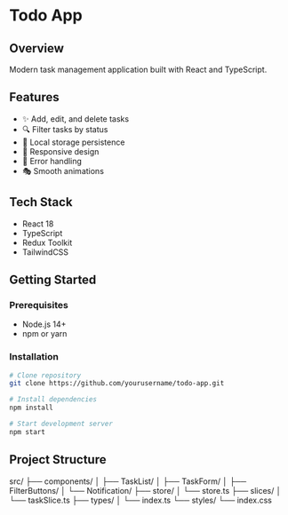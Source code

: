 # Todo App

## Overview

Modern task management application built with React and TypeScript.

## Features

- ✨ Add, edit, and delete tasks
- 🔍 Filter tasks by status
- 💾 Local storage persistence
- 📱 Responsive design
- 🎯 Error handling
- 🎭 Smooth animations

## Tech Stack

- React 18
- TypeScript
- Redux Toolkit
- TailwindCSS

## Getting Started

### Prerequisites

- Node.js 14+
- npm or yarn

### Installation

```bash
# Clone repository
git clone https://github.com/yourusername/todo-app.git

# Install dependencies
npm install

# Start development server
npm start
```

## Project Structure

src/
├── components/
│ ├── TaskList/
│ ├── TaskForm/
│ ├── FilterButtons/
│ └── Notification/
├── store/
│ └── store.ts
├── slices/
│ └── taskSlice.ts
├── types/
│ └── index.ts
└── styles/
└── index.css
